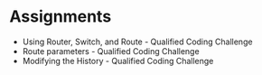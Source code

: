 # Assignments

* Using Router, Switch, and Route - Qualified Coding Challenge
* Route parameters - Qualified Coding Challenge
* Modifying the History - Qualified Coding Challenge